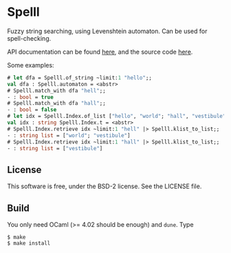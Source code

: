 # Spelll

Fuzzy string searching, using Levenshtein automaton. Can be used for spell-checking.

API documentation can be found [here](http://c-cube.github.io/spelll/),
and the source code [here](https://github.com/c-cube/spelll).

Some examples:

````ocaml
# let dfa = Spelll.of_string ~limit:1 "hello";;
val dfa : Spelll.automaton = <abstr>
# Spelll.match_with dfa "hell";;
- : bool = true
# Spelll.match_with dfa "hall";;
- : bool = false
# let idx = Spelll.Index.of_list ["hello", "world"; "hall", "vestibule"];;
val idx : string Spelll.Index.t = <abstr>
# Spelll.Index.retrieve idx ~limit:1 "hell" |> Spelll.klist_to_list;;
- : string list = ["world"; "vestibule"]
# Spelll.Index.retrieve idx ~limit:1 "hall" |> Spelll.klist_to_list;;
- : string list = ["vestibule"]
````


## License

This software is free, under the BSD-2 license. See the LICENSE file.

## Build

You only need OCaml (>= 4.02 should be enough) and `dune`. Type

    $ make
    $ make install


